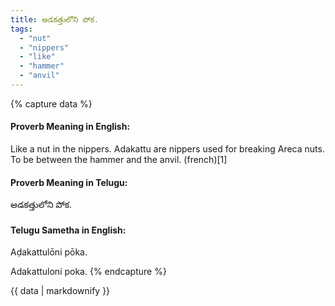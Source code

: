```yaml
---
title: అడకత్తులోని పోక.
tags:
  - "nut"
  - "nippers"
  - "like"
  - "hammer"
  - "anvil"
---
```


{% capture data %}
#### Proverb Meaning in English:
Like a nut in the nippers.
Adakattu are nippers used for breaking Areca nuts.
To be between the hammer and the anvil. (french)[1]

#### Proverb Meaning in Telugu:
అడకత్తులోని పోక.

#### Telugu Sametha in English:
Aḍakattulōni pōka.

Adakattuloni poka.
{% endcapture %}

{{ data | markdownify }}

